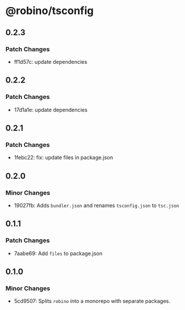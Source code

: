 # @robino/tsconfig

## 0.2.3

### Patch Changes

- ff1d57c: update dependencies

## 0.2.2

### Patch Changes

- 17d1a1e: update dependencies

## 0.2.1

### Patch Changes

- 1febc22: fix: update files in package.json

## 0.2.0

### Minor Changes

- 19027fb: Adds `bundler.json` and renames `tsconfig.json` to `tsc.json`

## 0.1.1

### Patch Changes

- 7aabe69: Add `files` to package.json

## 0.1.0

### Minor Changes

- 5cd9507: Splits `robino` into a monorepo with separate packages.
